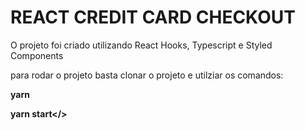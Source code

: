 <h1>REACT CREDIT CARD CHECKOUT</h1>
O projeto foi criado utilizando React Hooks, Typescript e Styled Components

para rodar o projeto basta clonar o projeto e utilziar os comandos:

<b>yarn</b>

<b>yarn start</>
